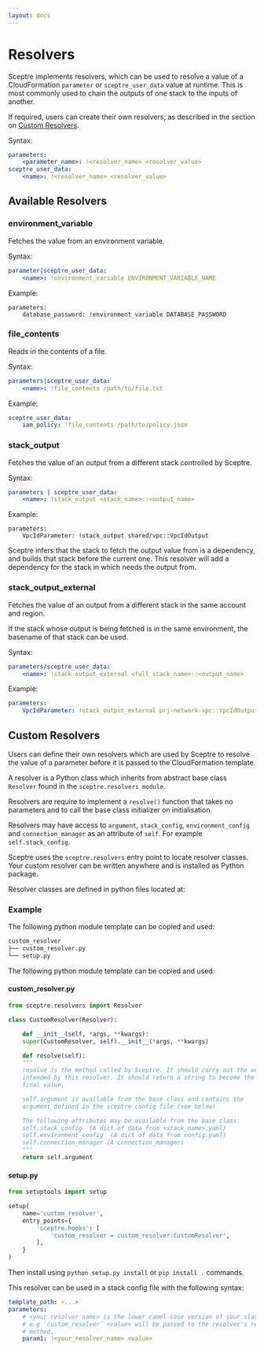 ```yaml
---
layout: docs
---
```


# Resolvers

Sceptre implements resolvers, which can be used to resolve a value of a CloudFormation `parameter` or `sceptre_user_data` value at runtime. This is most commonly used to chain the outputs of one stack to the inputs of another.

If required, users can create their own resolvers, as described in the section on [Custom Resolvers](#custom-resolvers).

Syntax:

```yaml
parameters:
    <parameter_name>: !<resolver_name> <resolver_value>
sceptre_user_data:
    <name>: !<resolver_name> <resolver_value>
```


## Available Resolvers

### environment_variable

Fetches the value from an environment variable.

Syntax:

```yaml
parameter|sceptre_user_data:
    <name>: !environment_variable ENVIRONMENT_VARIABLE_NAME
```

Example:

```
parameters:
    database_password: !environment_variable DATABASE_PASSWORD
```


### file_contents

Reads in the contents of a file.

Syntax:

```yaml
parameters|sceptre_user_data:
    <name>: !file_contents /path/to/file.txt
```

Example:

```yaml
sceptre_user_data:
    iam_policy: !file_contents /path/to/policy.json
```

### stack_output

Fetches the value of an output from a different stack controlled by Sceptre.

Syntax:

```yaml
parameters | sceptre_user_data:
    <name>: !stack_output <stack_name>::<output_name>
```

Example:

```
parameters:
    VpcIdParameter: !stack_output shared/vpc::VpcIdOutput
```


Sceptre infers that the stack to fetch the output value from is a dependency, and builds that stack before the current one.
This resolver will add a dependency for the stack in which needs the output from.

### stack\_output\_external

Fetches the value of an output from a different stack in the same account and region.

If the stack whose output is being fetched is in the same environment, the basename of that stack can be used.

Syntax:

```yaml
parameters/sceptre_user_data:
    <name>: !stack_output_external <full_stack_name>::<output_name>
```

Example:

```yaml
parameters:
    VpcIdParameter: !stack_output_external prj-network-vpc::VpcIdOutput
```


## Custom Resolvers

Users can define their own resolvers which are used by Sceptre to resolve the value of a parameter before it is passed to the CloudFormation template.

A resolver is a Python class which inherits from abstract base class `Resolver` found in the `sceptre.resolvers module`.

Resolvers are require to implement a `resolve()` function that takes no parameters and to call the base class initializer on initialisation.

Resolvers may have access to `argument`,  `stack_config`, `environment_config` and `connection_manager` as an attribute of `self`. For example `self.stack_config`.

Sceptre uses the `sceptre.resolvers` entry point to locate resolver classes. Your custom resolver can be written anywhere and is installed as Python package.

Resolver classes are defined in python files located at:

### Example

The following python module template can be copied and used:

```bash
custom_resolver
├── custom_resolver.py
└── setup.py
```

The following python module template can be copied and used:

#### custom_resolver.py

```python
from sceptre.resolvers import Resolver

class CustomResolver(Resolver):

    def __init__(self, *args, **kwargs):
    super(CustomResolver, self).__init__(*args, **kwargs)

    def resolve(self):
    """
    resolve is the method called by Sceptre. It should carry out the work
    intended by this resolver. It should return a string to become the
    final value.

    self.argument is available from the base class and contains the
    argument defined in the sceptre config file (see below)

    The following attributes may be available from the base class:
    self.stack_config  (A dict of data from <stack_name>.yaml)
    self.environment_config  (A dict of data from config.yaml)
    self.connection_manager (A connection_manager)
    """
    return self.argument
```

#### setup.py

```python
from setuptools import setup

setup(
    name='custom_resolver',
    entry_points={
        'sceptre.hooks': [
            'custom_resolver = custom_resolver:CustomResolver',
        ],
    }
)
```

Then install using `python setup.py install` or `pip install .` commands.

This resolver can be used in a stack config file with the following syntax:

```yaml
template_path: <...>
parameters:
    # <your resolver name> is the lower camel-case version of your class name,
    # e.g `custom_resolver` <value> will be passed to the resolver's resolve()
    # method.
    param1: !<your_resolver_name> <value>
```
